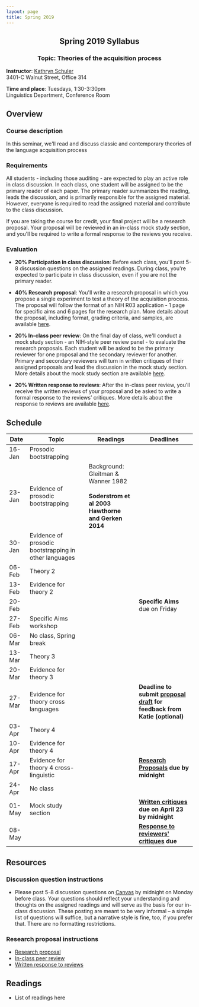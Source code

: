 ```yaml
---
layout: page
title: Spring 2019
---
```


<h2 align="center">Spring 2019 Syllabus</h2>
<h3 align="center">Topic: Theories of the acquisition process</h3>

**Instructor**: [Kathryn Schuler](http://www.kathrynschuler.com)  
3401-C Walnut Street, Office 314

**Time and place**: Tuesdays, 1:30-3:30pm   
Linguistics Department, Conference Room

## Overview

### Course description
In this seminar, we'll read and discuss classic and contemporary theories of the language acquisition process

### Requirements
All students - including those auditing - are expected to play an active role in class discussion. In each class, one student will be assigned to be the primary reader of each paper.  The primary reader summarizes the reading, leads the discussion, and is primarily responsible for the assigned material.  However, everyone is required to read the assigned material and contribute to the class discussion.

If you are taking the course for credit, your final project will be a research proposal.  Your proposal will be reviewed in an in-class mock study section, and you'll be required to write a formal response to the reviews you receive.

### Evaluation

* **20% Participation in class discussion**: Before each class, you'll post 5-8 discussion questions on the assigned readings.  During class, you're expected to participate in class discussion, even if you are not the primary reader.   

* **40% Research proposal**: You'll write a research proposal in which you propose a single experiment to test a theory of the acquisition process.  The proposal will follow the format of an NIH R03 application - 1 page for specific aims and 6 pages for the research plan.  More details about the proposal, including format, grading criteria, and samples, are available [here](spring2019/research-proposal).

* **20% In-class peer review**: On the final day of class, we'll conduct a mock study section - an NIH-style peer review panel - to evaluate the research proposals.   Each student will be asked to be the primary reviewer for one proposal and the secondary reviewer for another.  Primary and secondary reviewers will turn in written critiques of their assigned proposals and lead the discussion in the mock study section.  More details about the mock study section are available [here](spring2019/research-proposal#in-class-peer-review).


* **20% Written response to reviews**: After the in-class peer review, you'll receive the written reviews of your proposal and  be asked to write a formal response to the reviews’ critiques. More details about the response to reviews are available [here](spring2019/research-proposal#written-response-to-reviews).

## Schedule

Date | Topic | Readings | **Deadlines**
 --- | --- | --- | ---
16-Jan | Prosodic bootstrapping | |
23-Jan | Evidence of prosodic bootstrapping |Background: Gleitman & Wanner 1982<br><br>**Soderstrom et al 2003<br>Hawthorne and Gerken 2014** |
30-Jan | Evidence of prosodic bootstrapping in other languages|  |
06-Feb |  Theory 2 | |
 13-Feb | Evidence for theory 2 |  |
20-Feb |  | | **Specific Aims** due on Friday
 27-Feb | Specific Aims workshop | |
06-Mar | No class, Spring break | |
 13-Mar | Theory 3 | |
 20-Mar | Evidence for theory 3 | |
 27-Mar | Evidence for theory cross languages | | **Deadline to submit [proposal draft](spring2018/research-proposal.html) for feedback from Katie (optional)**
 03-Apr | Theory 4 | |
 10-Apr | Evidence for theory 4 | |
17-Apr | Evidence for theory 4 cross-linguistic | | **[Research Proposals](spring2018/research-proposal.html) due by midnight**
24-Apr | No class |
 01-May | Mock study section | | **[Written critiques](spring2018/research-proposal.html#in-class-peer-review) due on April 23 by midnight**
 08-May |  |  | **[Response to reviewers' critiques](spring2018/research-proposal.html#written-response-to-reviews) due**

## Resources

### Discussion question instructions

* Please post 5-8 discussion questions on [Canvas](https://canvas.upenn.edu/) by midnight on Monday before class. Your questions should reflect your understanding and thoughts on the assigned readings and will serve as the basis for our in-class discussion. These posting are meant to be very informal – a simple list of questions will suffice, but a narrative style is fine, too, if you prefer that.  There are no formatting restrictions.

### Research proposal instructions

* [Research proposal](spring2019/research-proposal.html)
* [In-class peer review](spring2019/research-proposal.html#in-class-peer-review)
* [Written response to reviews](spring2019/research-proposal.html#written-response-to-reviews)


## Readings

* List of readings here


<!--stackedit_data:
eyJoaXN0b3J5IjpbMjY0NTMxMTM4LC0xMDYwOTMzMjc3LC0xMD
gwNDIzMTk3LDEzNjQxNTIyNTcsMTc3MTEzOTEwNiwtMTQ1MTc4
NTI5LDE0MjMzNzk3NCwtMjQyNTYzNjEzLC0xMzg3NzQ1OTksLT
QwNjgzOTk3NSwtMjAyMzMzNTA0OV19
-->